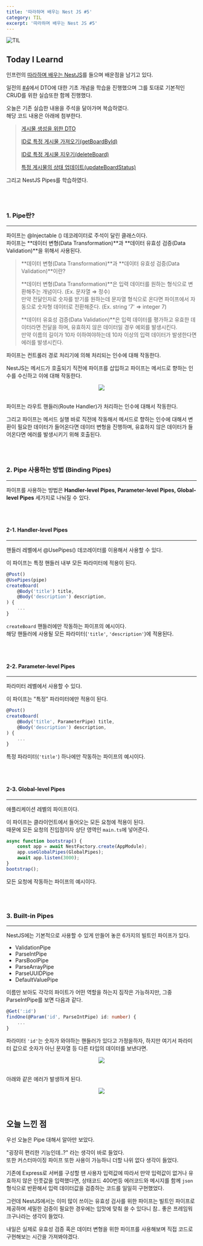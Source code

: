 ```yaml
---
title: '따라하며 배우는 Nest JS #5'
category: TIL
excerpt: '따라하며 배우는 Nest JS #5'
---
```


![TIL](https://user-images.githubusercontent.com/83164003/157039191-32141e02-51fe-4d34-abeb-02bb8f897dde.jpeg)
## Today I Learnd
인프런의 <a href="https://www.inflearn.com/course/%EB%94%B0%EB%9D%BC%ED%95%98%EB%8A%94-%EB%84%A4%EC%8A%A4%ED%8A%B8-%EC%A0%9C%EC%9D%B4%EC%97%90%EC%8A%A4" target="_blank">따라하며 배우는 NestJS</a>를 들으며 배운점을 남기고 있다.

일전의 <a href="https://jh8459.github.io/til/22.04.16.til/" target="_blank">#4</a>에서 DTO에 대한 기초 개념을 학습을 진행했으며 그를 토대로 기본적인 CRUD를 위한 실습또한 함께 진행했다.

오늘은 기존 실습한 내용을 주석을 달아가며 복습하였다.<br> 
해당 코드 내용은 아래에 첨부한다.

> <a href="https://github.com/JH8459/NestJS-BoardApp/blob/51ab917ca54c16d5b707d9097f76a9f10c86546c/src/boards/dto/create-board.dto.ts" target="_blank">게시물 생성을 위한 DTO</a>
>
> <a href="https://github.com/JH8459/NestJS-BoardApp/blob/3207450280a7ab3e4091e7d5609bab76c488b126/src/boards/boards.service.ts" target="_blank">ID로 특정 게시물 가져오기(getBoardById)</a>
> 
> <a href="https://github.com/JH8459/NestJS-BoardApp/blob/be2cd71692b2e1fbf4a539fb3b614960f2f594df/src/boards/boards.service.ts" target="_blank">ID로 특정 게시물 지우기(deleteBoard)</a>
> 
> <a href="https://github.com/JH8459/NestJS-BoardApp/blob/b1dbee3e2fda9210217d5b286d19aae165bc3bc6/src/boards/boards.service.ts" target="_blank">특정 게시물의 상태 업데이트(updateBoardStatus)</a>

그리고 NestJS Pipes를 학습하였다.

<br>
<br>

### 1. Pipe란?
---

파이프는 @Injectable () 데코레이터로 주석이 달린 클래스이다.<br>
파이프는 **데이터 변형(Data Transformation)**과 **데이터 유효성 검증(Data Validation)**을 위해서 사용된다.

> **데이터 변형(Data Transformation)**과 **데이터 유효성 검증(Data Validation)**이란?
>
> **데이터 변형(Data Transformation)**은 입력 데이터를 원하는 형식으로 변환해주는 개념이다. (Ex. 문자열  ⇒ 정수)<br>
> 만약 전달인자로 숫자를 받기를 원하는데 문자열 형식으로 온다면 파이프에서 자동으로 숫자형 데이터로 전환해준다. (Ex. string '7' ⇒ integer 7)
> 
> **데이터 유효성 검증(Data Validation)**은 입력 데이터를 평가하고 유효한 데이터라면 전달을 하며, 유효하지 않은 데이터일 경우 예외를 발생시킨다.<br>
> 만약 이름의 길이가 10자 이하여야하는데 10자 이상의 입력 데이터가 발생한다면 에러를 발생시킨다.

파이프는 컨트롤러 경로 처리기에 의해 처리되는 인수에 대해 작동한다.

NestJS는 메서드가 호출되기 직전에 파이프를 삽입하고 파이프는 메서드로 향하는 인수를 수신하고 이에 대해 작동한다.

<center><img src="https://user-images.githubusercontent.com/83164003/163721717-5b6836c2-9c66-4655-a026-4ae04fd87d94.png"/></center><br>

파이프는 라우트 핸들러(Route Handler)가 처리하는 인수에 대해서 작동한다.

그리고 파이프는 메서드 실행 바로 직전에 작동해서 메서드로 향하는 인수에 대해서 변환이 필요한 데이터가 들어온다면 데이터 변형을 진행하며, 유효하지 않은 데이터가 들어온다면 에러를 발생시키기 위해 호출된다.

<br>
<br>

### 2. Pipe 사용하는 방법 (Binding Pipes)
---

파이프를 사용하는 방법은 **Handler-level Pipes, Parameter-level Pipes, Global-level Pipes** 세가지로 나눠질 수 있다.

<br>
<br>

#### 2-1. Handler-level Pipes
---

핸들러 레벨에서 @UsePipes() 데코레이터를 이용해서 사용할 수 있다.

이 파이프는 특정 핸들러 내부 모든 파라미터에 적용이 된다. 

```typescript
@Post()
@UsePipes(pipe)
createBoard(
	@Body('title') title,
	@Body('description') description,
) {
	...
}
```

`createBoard` 핸들러에만 작동하는 파이프의 예시이다.<br>
해당 핸들러에 사용될 모든 파라미터(`'title'`, `'description'`)에 적용된다.

<br>
<br>

#### 2-2. Parameter-level Pipes
---

파라미터 레벨에서 사용할 수 있다.

이 파이프는 "특정" 파라미터에만 적용이 된다. 

```typescript
@Post()
createBoard(
	@Body('title', ParameterPipe) title,
	@Body('description') description,
) {
	...
}
```

특정 파라미터(`'title'`) 하나에만 작동하는 파이프의 예시이다.

<br>
<br>

#### 2-3. Global-level Pipes
---

애플리케이션 레벨의 파이프이다.

이 파이프는 클라이언트에서 들어오는 모든 요청에 적용이 된다.<br>
때문에 모든 요청의 진입점이자 상단 영역인 `main.ts`에 넣어준다.

```typescript
async function bootstrap() {
	const app = await NestFactory.create(AppModule);
	app.useGlobalPipes(GlobalPipes);
	await app.listen(3000);
}
bootstrap();
```

모든 요청에 작동하는 파이프의 예시이다.

<br>
<br>

### 3. Built-in Pipes
---

NestJS에는 기본적으로 사용할 수 있게 만들어 놓은 6가지의 빌트인 파이프가 있다.

- ValidationPipe
- ParseIntPipe
- ParsBoolPipe
- ParseArrayPipe
- ParseUUIDPipe
- DefaultValuePipe

이름만 보아도 각각의 파이트가 어떤 역할을 하는지 짐작은 가능하지만, 그중 ParseIntPipe를 보면 다음과 같다.

```typescript
@Get(':id')
findOne(@Param('id', ParseIntPipe) id: number) {
	...
}
```

파라미터 `'id'`는 숫자가 와야하는 핸들러가 있다고 가정을하자, 하지만 여기서 파라미터 값으로 숫자가 아닌 문자열 등 다른 타입의 데이터를 보낸다면.

<center><img src="https://user-images.githubusercontent.com/83164003/163722866-3ae45a8a-f9d4-49e9-ac0c-f2629608105a.png"/></center><br>

아래와 같은 에러가 발생하게 된다.

<center><img src="https://user-images.githubusercontent.com/83164003/163722908-94708cde-b0ae-4157-a14f-e79af3fe20ce.png"/></center>

<br>
<br>

## 오늘 느낀 점
우선 오늘은 Pipe 대해서 알아만 보았다.

"굉장히 편리한 기능인데..?" 라는 생각이 바로 들었다.<br>
또한 커스터마이징 파이프 또한 사용이 가능하니 더할 나위 없다 생각이 들었다.

기존에 Express로 서버를 구성할 땐 사용자 입력값에 따라서 만약 입력값이 없거나 유효하지 않은 인풋값을 입력했다면, 상태코드 400번등 에러코드와 메시지를 함께 `json`형식으로 반환해서 입력 데이터값을 검증하는 코드를 일일히 구현했었다.

그런데 NestJS에서는 이미 많이 쓰이는 유효성 검사를 위한 파이프는 빌트인 파이프로 제공하며 세밀한 검증이 필요한 경우에는 입맛에 맞춰 쓸 수 있다니 참.. 좋은 프레임워크구나라는 생각이 들었다.

내일은 실제로 유효성 검증 혹은 데이터 변형을 위한 파이프를 사용해보며 직접 코드로 구현해보는 시간을 가져봐야겠다.
	
<br>
<br>

